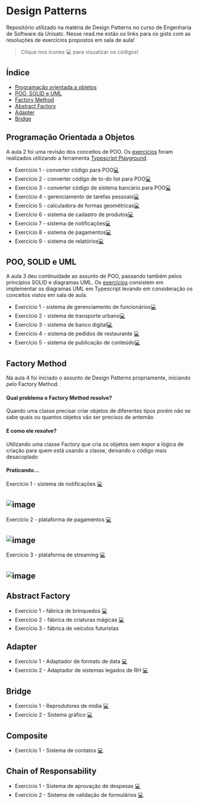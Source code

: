# Design Patterns
Repositório utilizado na matéria de Design Patterns no curso de Engenharia de Software da Unisatc. Nesse read.me estão os links para os gists com as resoluções de exercícios propostos em sala de aula!

> Clique nos ícones 💻 para visualizar os códigos!

## Índice
- [Programação orientada a objetos](https://github.com/ardnaile/design-patterns?tab=readme-ov-file#programa%C3%A7%C3%A3o-orientada-a-objetos)
- [POO, SOLID e UML](https://github.com/ardnaile/design-patterns?tab=readme-ov-file#poo-solid-e-uml)
- [Factory Method](https://github.com/ardnaile/design-patterns?tab=readme-ov-file#factory-method)
- [Abstract Factory](https://github.com/ardnaile/design-patterns?tab=readme-ov-file#abstract-factory)
- [Adapter](https://github.com/ardnaile/design-patterns?tab=readme-ov-file#adapter)
- [Bridge](https://github.com/ardnaile/design-patterns?tab=readme-ov-file#bridge)

## Programação Orientada a Objetos

A aula 2 foi uma revisão dos conceitos de POO. Os [exercícios](https://gist.github.com/paeeglee/b61aa825074f313fb681d64015abd0a7) foram realizados utilizando a ferramenta [Typescript Playground](https://www.typescriptlang.org/play/?#code/Q).

* Exercício 1 - converter código para POO[💻](https://gist.github.com/ardnaile/092fb0b757b1261a7c9e32ac6f0e3788)
* Exercício 2 - converter código de to-do list para POO[💻](https://gist.github.com/ardnaile/054796a2a6926fffddcee2f220f0a633)
* Exercício 3 - converter código de sistema bancário para POO[💻](https://gist.github.com/ardnaile/76cc215d67fd9143a6f134bd3281c01a)
* Exercício 4 - gerenciamento de tarefas pessoais[💻](https://gist.github.com/ardnaile/1d901d5246690d64c304639ef600e7ae)
* Exercício 5 - calculadora de formas geométricas[💻](https://gist.github.com/ardnaile/d0b583a1fefb4149904314f5b612c988)
* Exercício 6 - sistema de cadastro de produtos[💻](https://gist.github.com/ardnaile/e73860905e3df95bfa029c6fd627db25)
* Exercício 7 - sistema de notificações[💻](https://gist.github.com/ardnaile/3cf0013e7015b5707456c1228837f469)
* Exercício 8 - sistema de pagamentos[💻](https://gist.github.com/ardnaile/662be5687ad8a0d52aad18078c3f44c3)
* Exercício 9 - sistema de relatórios[💻](https://gist.github.com/ardnaile/18042cfb191f0e1be98583c59c92e691)

## POO, SOLID e UML
A aula 3 deu continuidade ao assunto de POO, passando também pelos princípios SOLID e diagramas UML. Os [exercícios](https://gist.github.com/paeeglee/95a409bee458ff69cb4422d46d7e5beb) consistem em implementar os diagramas UML em Typescript levando em consideração os conceitos vistos em sala de aula.

* Exercício 1 - sistema de gerenciamento de funcionários[💻](https://gist.github.com/ardnaile/26daf043ea110100375ff52dc0779d57)
* Exercício 2 - sistema de transporte urbano[💻](https://gist.github.com/ardnaile/4c5fb2f940ccb011aca0f49e1e68c05b)
* Exercício 3 - sistema de banco digital[💻](https://gist.github.com/ardnaile/fdf4cbb61b3afd3a7a178ea8bfaf978b)
* Exercício 4 - sistema de pedidos de restaurante [💻](https://gist.github.com/ardnaile/b7e8435d738104e09c511200aa7774e6)
* Exercício 5 - sistema de publicação de conteúdo[💻](https://gist.github.com/ardnaile/b33d044d1b0a476b7caeac590053e489)

## Factory Method
Na aula 4 foi iniciado o assunto de Design Patterns propriamente, iniciando pelo Factory Method. 

#### Qual problema o Factory Method resolve?
Quando uma classe precisar criar objetos de diferentes tipos porém não se sabe quais ou quantos objetos vão ser precisos de antemão

#### E como ele resolve?
Utilizando uma classe Factory que cria os objetos sem expor a lógica de criação para quem está usando a classe, deixando o código mais desacoplado

#### Praticando...
Exercício 1 - sistema de notificações [💻](https://gist.github.com/ardnaile/daf5bff804c1524a50ee144290d6d584)

![image](https://github.com/user-attachments/assets/28146b87-0313-47b6-840e-c2cd08581953)
---
Exercício 2 - plataforma de pagamentos [💻](https://gist.github.com/ardnaile/19032235d5fa2482e6774126692d808a)

![image](https://github.com/user-attachments/assets/5cae0224-ec41-4421-99f9-36d1410f706b)
---
Exercício 3 - plataforma de streaming [💻](https://gist.github.com/ardnaile/013d0cda1f60cc0dc9191956d2b3ecd8)

![image](https://github.com/user-attachments/assets/41619cba-06a8-42b5-a577-f06c4443e812)
---
## Abstract Factory
* Exercício 1 - fábrica de brinquedos [💻](https://gist.github.com/ardnaile/39fc9ad0aed1e7d9bcf545ac91afb346)
* Exercício 2 - fábrica de criaturas mágicas [💻](https://gist.github.com/ardnaile/ddc816431e9815576a85795f73ec365c)
* Exercício 3 - fábrica de veículos futuristas

## Adapter
* Exercício 1 - Adaptador de formato de data [💻](https://gist.github.com/ardnaile/2fac0f997b0cb43c248147a7f0eac7f2)
* Exercício 2 - Adaptador de sistemas legados de RH [💻](https://gist.github.com/ardnaile/180d881d2af982a1fe1ee108f2e70901)

## Bridge
* Exercício 1 - Reprodutores de mídia [💻](https://gist.github.com/ardnaile/b2476ada1c90fccff623961a1a6e9312)
* Exercício 2 - Sistema gráfico [💻](https://gist.github.com/ardnaile/1f62d52553f4231aef300e0e416e42d1)

## Composite
* Exercício 1 - Sistema de contatos [💻](https://gist.github.com/ardnaile/f423e28e5cb5507d728c3408fe70621b)

## Chain of Responsability
* Exercício 1 - Sistema de aprovação de despesas [💻](https://gist.github.com/ardnaile/bba1231229007789de2f274b5ff8b0fc)
* Exercício 2 - Sistema de validação de formulários [💻](https://gist.github.com/ardnaile/cc1f83b45e31b352ef03fdef31aa22b8)

